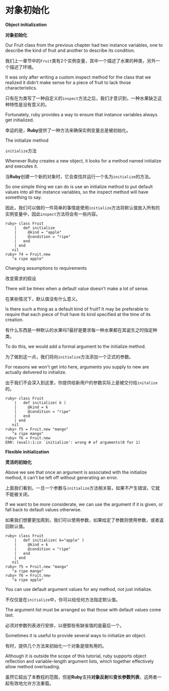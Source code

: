 # 对象初始化
**Object initialization**

**对象初始化**

Our Fruit class from the previous chapter had two instance variables, one to describe the kind of fruit and another to describe its condition. 

我们上一章节中的`Fruit`类有2个实例变量，其中一个描述了水果的种类，另外一个描述了环境。

It was only after writing a custom inspect method for the class that we realized it didn't make sense for a piece of fruit to lack those characteristics. 

只有在为类写了一种自定义的`inspect`方法之后，我们才意识到，一种水果缺乏这种特性是没有意义的。

Fortunately, ruby provides a way to ensure that instance variables always get initialized.

幸运的是，**Ruby**提供了一种方法来确保实例变量总是被初始化。

The initialize method

`initialize`方法

Whenever Ruby creates a new object, it looks for a method named initialize and executes it. 

当**Ruby**创建一个新的对象时，它会查找并运行一个名为`initialize`的方法。

So one simple thing we can do is use an initialize method to put default values into all the instance variables, so the inspect method will have something to say.

因此，我们可以做的一件简单的事情是使用`initialize`方法将默认值放入所有的实例变量中，因此`inspect`方法将会有一些内容。

```
ruby> class Fruit
    |   def initialize
    |     @kind = "apple"
    |     @condition = "ripe"
    |   end
    | end
   nil
ruby> f4 = Fruit.new
   "a ripe apple"
```

Changing assumptions to requirements

改变需求的假设

There will be times when a default value doesn't make a lot of sense. 

在某些情况下，默认值没有什么意义。

Is there such a thing as a default kind of fruit? It may be preferable to require that each piece of fruit have its kind specified at the time of its creation. 

有什么东西是一种默认的水果吗?最好是要求每一种水果都在其诞生之时指定种类。

To do this, we would add a formal argument to the initialize method. 

为了做到这一点，我们将向`initialize`方法添加一个正式的参数。

For reasons we won't get into here, arguments you supply to new are actually delivered to initialize.

出于我们不会深入到这里，你提供给新用户的参数实际上是被交付给`initalize`的。

```
ruby> class Fruit
    |   def initialize( k )
    |     @kind = k
    |     @condition = "ripe"
    |   end
    | end
   nil
ruby> f5 = Fruit.new "mango"
   "a ripe mango"
ruby> f6 = Fruit.new
ERR: (eval):1:in `initialize': wrong # of arguments(0 for 1)
```

**Flexible initialization**

**灵活的初始化**

Above we see that once an argument is associated with the initialize method, it can't be left off without generating an error. 

上面我们看到，一旦一个参数与`initialize`方法相关联，如果不产生错误，它就不能被关闭。

If we want to be more considerate, we can use the argument if it is given, or fall back to default values otherwise.

如果我们想要更加周到，我们可以使用参数，如果给定了参数则使用参数，或者返回默认值。

```
ruby> class Fruit
    |   def initialize( k="apple" )
    |     @kind = k
    |     @condition = "ripe"
    |   end
    | end
   nil
ruby> f5 = Fruit.new "mango"
   "a ripe mango"
ruby> f6 = Fruit.new
   "a ripe apple"
```

You can use default argument values for any method, not just initialize. 

不仅仅是在`initialize`中，你可以给任何方法指定默认值。

The argument list must be arranged so that those with default values come last.

必须对参数列表进行安排，以便那些有缺省值的是最后一个。

Sometimes it is useful to provide several ways to initialize an object. 

有时，提供几个方法来初始化一个对象是很有用的。

Although it is outside the scope of this tutorial, ruby supports object reflection and variable-length argument lists, which together effectively allow method overloading.

虽然它超出了本教程的范围，但是**Ruby**支持**对象反射**和**变长参数列表**，这两者一起有效地允许方法重载。